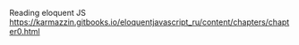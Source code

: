 Reading eloquent JS
https://karmazzin.gitbooks.io/eloquentjavascript_ru/content/chapters/chapter0.html